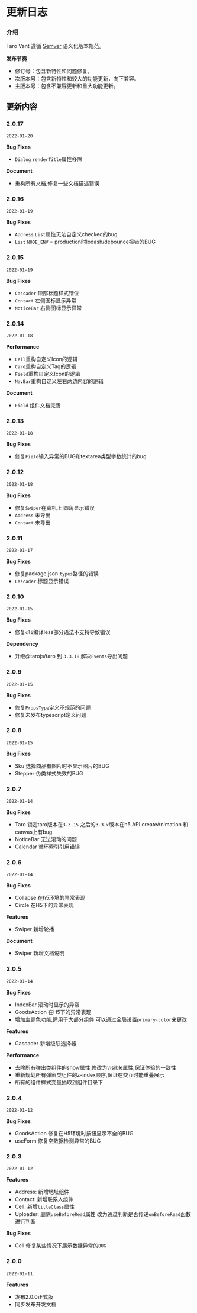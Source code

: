 # 更新日志

### 介绍

Taro Vant 遵循 [Semver](https://semver.org/lang/zh-CN/) 语义化版本规范。

**发布节奏**

- 修订号：包含新特性和问题修复。
- 次版本号：包含新特性和较大的功能更新，向下兼容。
- 主版本号：包含不兼容更新和重大功能更新。

## 更新内容

### 2.0.17

`2022-01-20`


**Bug Fixes**
- `Dialog` `renderTitle`属性移除

**Document**
- 重构所有文档,修复一些文档描述错误

### 2.0.16

`2022-01-19`


**Bug Fixes**
- `Address` `List`属性无法自定义checked的bug 
- `List` `NODE_ENV` = production时lodash/debounce报错的BUG

### 2.0.15

`2022-01-19`


**Bug Fixes**
- `Cascader` 顶部标题样式错位
- `Contact` 左侧图标显示异常
- `NoticeBar` 右侧图标显示异常


### 2.0.14

`2022-01-18`


**Performance**
- `Cell`重构自定义Icon的逻辑
- `Card`重构自定义Tag的逻辑
- `Field`重构自定义Icon的逻辑
- `NavBar`重构自定义左右两边内容的逻辑

**Document**
- `Field` 组件文档完善

### 2.0.13

`2022-01-18`


**Bug Fixes**
- 修复`Field`输入异常的BUG和textarea类型字数统计的bug


### 2.0.12

`2022-01-18`


**Bug Fixes**
- 修复`Swiper`在真机上 圆角显示错误
- `Address` 未导出
- `Contact` 未导出


### 2.0.11

`2022-01-17`


**Bug Fixes**
- 修复package.json `types`路径的错误
- `Cascader` 标题显示错误

### 2.0.10

`2022-01-15`


**Bug Fixes**
- 修复`cli`编译less部分语法不支持导致错误

**Dependency**
- 升级@tarojs/taro 到 `3.3.18` 解决`Events`导出问题

### 2.0.9

`2022-01-15`


**Bug Fixes**
- 修复`PropsType`定义不规范的问题
- 修复未发布typescript定义问题

### 2.0.8

`2022-01-15`


**Bug Fixes**
- Sku 选择商品有图片时不显示图片的BUG
- Stepper 伪类样式失效的BUG

### 2.0.7

`2022-01-14`


**Bug Fixes**
- Taro 锁定taro版本在`3.3.15` 之后的`3.3.x`版本在h5 API createAnimation 和 canvas上有bug
- NoticeBar 无法滚动的问题
- Calendar 循环索引引用错误

### 2.0.6

`2022-01-14`


**Bug Fixes**
- Collapse 在h5环境的异常表现
- Circle 在H5下的异常表现

**Features**
- Swiper 新增轮播

**Document**
- Swiper 新增文档说明

### 2.0.5

`2022-01-14`


**Bug Fixes**
- IndexBar 滚动时显示的异常
- GoodsAction 在H5下的异常表现
- 增加主题色功能,适用于大部分组件 可以通过全局设置`primary-color`来更改

**Features**
- Cascader 新增级联选择器

**Performance**
- 去除所有弹出类组件的show属性,修改为visible属性,保证体验的一致性
- 重新规划所有弹窗类组件的z-index顺序,保证在交互时能重叠展示
- 所有的组件样式变量抽取到组件目录下


### 2.0.4

`2022-01-12`


**Bug Fixes**
- GoodsAction 修复在H5环境时按钮显示不全的BUG
- useForm 修复空数据检测异常的BUG

### 2.0.3

`2022-01-12`

**Features**

- Address: 新增地址组件
- Contact: 新增联系人组件
- Cell: 新增`titleClass`属性
- Uploader: 删除`useBeforeRead`属性 改为通过判断是否传递`onBeforeRead`函数进行判断

**Bug Fixes**
- Cell 修复某些情况下展示数据异常的`BUG`

### 2.0.0

`2022-01-11`

**Features**

- 发布2.0.0正式版
- 同步发布开发文档
